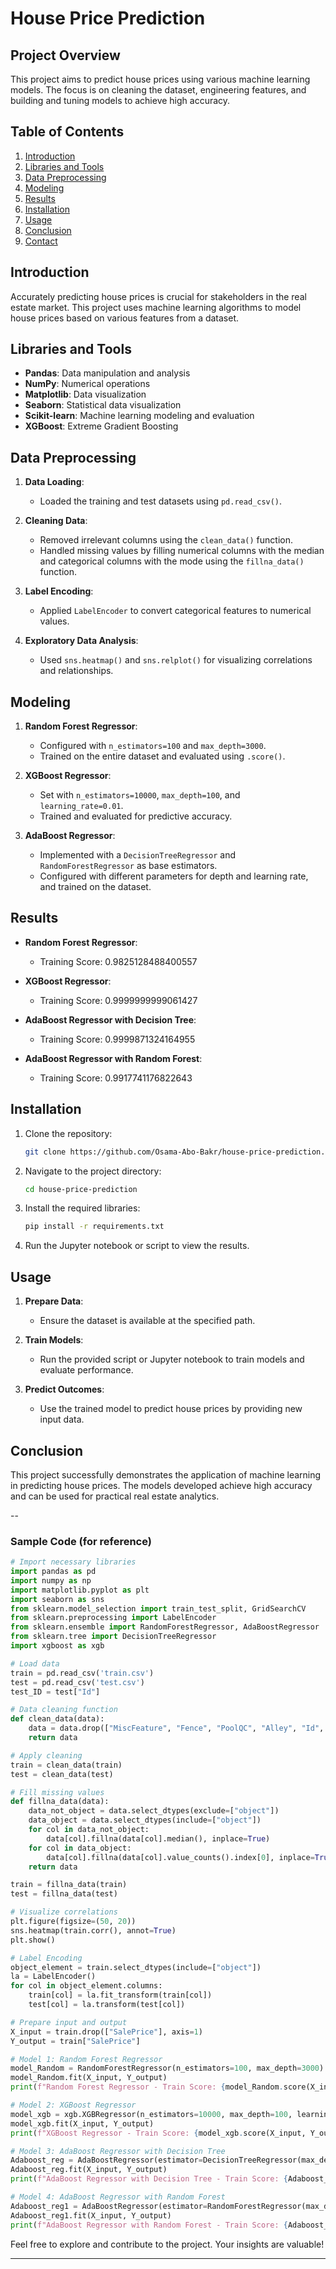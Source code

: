 # House Price Prediction

## Project Overview

This project aims to predict house prices using various machine learning models. The focus is on cleaning the dataset, engineering features, and building and tuning models to achieve high accuracy.

## Table of Contents

1. [Introduction](#introduction)
2. [Libraries and Tools](#libraries-and-tools)
3. [Data Preprocessing](#data-preprocessing)
4. [Modeling](#modeling)
5. [Results](#results)
6. [Installation](#installation)
7. [Usage](#usage)
8. [Conclusion](#conclusion)
9. [Contact](#contact)

## Introduction

Accurately predicting house prices is crucial for stakeholders in the real estate market. This project uses machine learning algorithms to model house prices based on various features from a dataset.

## Libraries and Tools

- **Pandas**: Data manipulation and analysis
- **NumPy**: Numerical operations
- **Matplotlib**: Data visualization
- **Seaborn**: Statistical data visualization
- **Scikit-learn**: Machine learning modeling and evaluation
- **XGBoost**: Extreme Gradient Boosting

## Data Preprocessing

1. **Data Loading**:
   - Loaded the training and test datasets using `pd.read_csv()`.

2. **Cleaning Data**:
   - Removed irrelevant columns using the `clean_data()` function.
   - Handled missing values by filling numerical columns with the median and categorical columns with the mode using the `fillna_data()` function.

3. **Label Encoding**:
   - Applied `LabelEncoder` to convert categorical features to numerical values.

4. **Exploratory Data Analysis**:
   - Used `sns.heatmap()` and `sns.relplot()` for visualizing correlations and relationships.

## Modeling

1. **Random Forest Regressor**:
   - Configured with `n_estimators=100` and `max_depth=3000`.
   - Trained on the entire dataset and evaluated using `.score()`.

2. **XGBoost Regressor**:
   - Set with `n_estimators=10000`, `max_depth=100`, and `learning_rate=0.01`.
   - Trained and evaluated for predictive accuracy.

3. **AdaBoost Regressor**:
   - Implemented with a `DecisionTreeRegressor` and `RandomForestRegressor` as base estimators.
   - Configured with different parameters for depth and learning rate, and trained on the dataset.

## Results

- **Random Forest Regressor**:
  - Training Score: 0.9825128488400557

- **XGBoost Regressor**:
  - Training Score: 0.9999999999061427

- **AdaBoost Regressor with Decision Tree**:
  - Training Score: 0.9999871324164955

- **AdaBoost Regressor with Random Forest**:
  - Training Score: 0.9917741176822643

## Installation

1. Clone the repository:
   ```bash
   git clone https://github.com/Osama-Abo-Bakr/house-price-prediction.git
   ```

2. Navigate to the project directory:
   ```bash
   cd house-price-prediction
   ```

3. Install the required libraries:
   ```bash
   pip install -r requirements.txt
   ```

4. Run the Jupyter notebook or script to view the results.

## Usage

1. **Prepare Data**:
   - Ensure the dataset is available at the specified path.

2. **Train Models**:
   - Run the provided script or Jupyter notebook to train models and evaluate performance.

3. **Predict Outcomes**:
   - Use the trained model to predict house prices by providing new input data.

## Conclusion

This project successfully demonstrates the application of machine learning in predicting house prices. The models developed achieve high accuracy and can be used for practical real estate analytics.

--

### Sample Code (for reference)

```python
# Import necessary libraries
import pandas as pd
import numpy as np
import matplotlib.pyplot as plt
import seaborn as sns
from sklearn.model_selection import train_test_split, GridSearchCV
from sklearn.preprocessing import LabelEncoder
from sklearn.ensemble import RandomForestRegressor, AdaBoostRegressor
from sklearn.tree import DecisionTreeRegressor
import xgboost as xgb

# Load data
train = pd.read_csv('train.csv')
test = pd.read_csv('test.csv')
test_ID = test["Id"]

# Data cleaning function
def clean_data(data):
    data = data.drop(["MiscFeature", "Fence", "PoolQC", "Alley", "Id", "FireplaceQu", "MasVnrType"], axis=1)
    return data

# Apply cleaning
train = clean_data(train)
test = clean_data(test)

# Fill missing values
def fillna_data(data):
    data_not_object = data.select_dtypes(exclude=["object"])
    data_object = data.select_dtypes(include=["object"])
    for col in data_not_object:
        data[col].fillna(data[col].median(), inplace=True)
    for col in data_object:
        data[col].fillna(data[col].value_counts().index[0], inplace=True)
    return data

train = fillna_data(train)
test = fillna_data(test)

# Visualize correlations
plt.figure(figsize=(50, 20))
sns.heatmap(train.corr(), annot=True)
plt.show()

# Label Encoding
object_element = train.select_dtypes(include=["object"])
la = LabelEncoder()
for col in object_element.columns:
    train[col] = la.fit_transform(train[col])
    test[col] = la.transform(test[col])

# Prepare input and output
X_input = train.drop(["SalePrice"], axis=1)
Y_output = train["SalePrice"]

# Model 1: Random Forest Regressor
model_Random = RandomForestRegressor(n_estimators=100, max_depth=3000)
model_Random.fit(X_input, Y_output)
print(f"Random Forest Regressor - Train Score: {model_Random.score(X_input, Y_output)}")

# Model 2: XGBoost Regressor
model_xgb = xgb.XGBRegressor(n_estimators=10000, max_depth=100, learning_rate=0.01)
model_xgb.fit(X_input, Y_output)
print(f"XGBoost Regressor - Train Score: {model_xgb.score(X_input, Y_output)}")

# Model 3: AdaBoost Regressor with Decision Tree
Adaboost_reg = AdaBoostRegressor(estimator=DecisionTreeRegressor(max_depth=3000), n_estimators=500, learning_rate=0.1)
Adaboost_reg.fit(X_input, Y_output)
print(f"AdaBoost Regressor with Decision Tree - Train Score: {Adaboost_reg.score(X_input, Y_output)}")

# Model 4: AdaBoost Regressor with Random Forest
Adaboost_reg1 = AdaBoostRegressor(estimator=RandomForestRegressor(max_depth=3000), n_estimators=10, learning_rate=0.5)
Adaboost_reg1.fit(X_input, Y_output)
print(f"AdaBoost Regressor with Random Forest - Train Score: {Adaboost_reg1.score(X_input, Y_output)}")
```

Feel free to explore and contribute to the project. Your insights are valuable!

---
